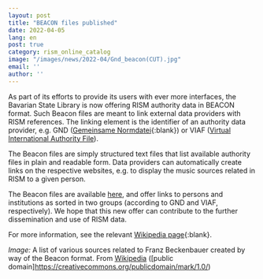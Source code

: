 ```yaml
---
layout: post
title: "BEACON files published"
date: 2022-04-05
lang: en
post: true
category: rism_online_catalog
image: "/images/news/2022-04/Gnd_beacon(CUT).jpg"
email: ''
author: ''
---
```


As part of its efforts to provide its users with ever more interfaces, the Bavarian State Library is now offering RISM authority data in BEACON format. Such Beacon files are meant to link external data providers with RISM references. The linking element is the identifier of an authority data provider, e.g. GND ([Gemeinsame Normdatei](https://www.dnb.de/EN/Professionell/Standardisierung/GND/gnd_node.html;jsessionid=2917FF4E4B3EB93749EEE9E41B474AF2.intranet261){:blank}) or VIAF ([Virtual International Authority File](https://viaf.org/)).

The Beacon files are simply structured text files that list available authority files in plain and readable form. Data providers can automatically create links on the respective websites, e.g. to display the music sources related in RISM to a given person.

The Beacon files are available [here](https://opac.rism.info/main-menu-/kachelmenu/data), and offer links to persons and institutions as sorted in two groups (according to GND and VIAF, respectively). We hope that this new offer can contribute to the further dissemination and use of RISM data.

For more information, see the relevant [Wikipedia page](https://de.wikipedia.org/wiki/Wikipedia:BEACON){:blank}.

_Image:_ A list of various sources related to Franz Beckenbauer created by way of the Beacon format. From [Wikipedia](https://de.m.wikipedia.org/wiki/Gemeinsame_Normdatei#/media/Datei%3AGnd_beacon.jpg) ([public domain]https://creativecommons.org/publicdomain/mark/1.0/)
